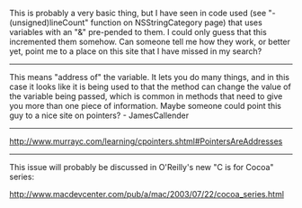 This is probably a very basic thing, but I have seen in code used (see "- (unsigned)lineCount" function on NSStringCategory page) that uses variables with an "&" pre-pended to them.  I could only guess that this incremented them somehow.  Can someone tell me how they work, or better yet, point me to a place on this site that I have missed in my search?

----

This means "address of" the variable.  It lets you do many things, and in this case it looks like it is being used to that the method can change the value of the variable being passed, which is common in methods that need to give you more than one piece of information.  Maybe someone could point this guy to a nice site on pointers? - JamesCallender

----

http://www.murrayc.com/learning/cpointers.shtml#PointersAreAddresses

----

This issue will probably be discussed in O'Reilly's new "C is for Cocoa" series:

http://www.macdevcenter.com/pub/a/mac/2003/07/22/cocoa_series.html
